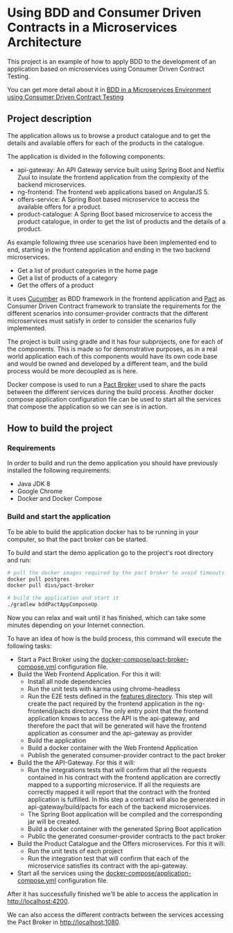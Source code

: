 # Using BDD and Consumer Driven Contracts in a Microservices Architecture

This project is an example of how to apply BDD to the development of an application based on microservices using Consumer
Driven Contract Testing.

You can get more detail about it in [BDD in a Microservices Environment using Consumer Driven Contract Testing](https://javier.gilpereda.com/microservices/bdd-microservices-environment-using-consumer-driven-contract-testing-1)

## Project description

The application allows us to browse a product catalogue and to get the details and available offers for 
each of the products in the catalogue.

The application is divided in the following components:
* api-gateway: An API Gateway service built using Spring Boot and Netflix Zuul to insulate the frontend application from
the complexity of the backend microservices.
* ng-frontend: The frontend web applications based on AngularJS 5.
* offers-service: A Spring Boot based microservice to access the available offers for a product.
* product-catalogue: A Spring Boot based microservice to access the product catalogue, in order to get the list of products
and the details of a product.

As example following three use scenarios have been implemented end to end, starting in the frontend application and ending 
in the two backend microservices.
* Get a list of product categories in the home page
* Get a list of products of a category
* Get the offers of a product

It uses [Cucumber](https://cucumber.io) as BDD framework in the frontend application and [Pact](https://docs.pact.io/) as
Consumer Driven Contract framework to translate the requirements for the different scenarios into consumer-provider contracts
that the different microservices must satisfy in order to consider the scenarios fully implemented.

The project is built using gradle and it has four subprojects, one for each of the components. This is made so for demonstrative
purposes, as in a real world application each of this components would have its own code base and would be owned and developed 
by a different team, and the build process would be more decoupled as is here.

Docker compose is used to run a [Pact Broker](https://docs.pact.io/documentation/sharings_pacts.html) used to 
share the pacts between the different services during the build process. Another docker compose application configuration
file can be used to start all the services that compose the application so we can see is in action.

## How to build the project

### Requirements
In order to build and run the demo application you should have previously installed the following requirements:
* Java JDK 8
* Google Chrome
* Docker and Docker Compose

### Build and start the application
To be able to build the application docker has to be running in your computer, so that the pact broker can be started.

To build and start the demo application go to the project's root directory and run:
```bash
# pull the docker images required by the pact broker to avoid timeouts during the application build
docker pull postgres
docker pull dius/pact-broker

# build the application and start it
./gradlew bddPactAppComposeUp
```

Now you can relax and wait until it has finished, which can take some minutes depending on your Internet connection.

To have an idea of how is the build process, this command will execute the following tasks:

* Start a Pact Broker using the [docker-compose/pact-broker-compose.yml](docker-compose/pact-broker-compose.yml) configuration file.
* Build the Web Frontend Application. For this it will:
  * Install all node dependencies
  * Run the unit tests with karma using chrome-headless
  * Run the E2E tests defined in the [features directory](ng-frontend/e2e/features). This step will create the pact required
  by the frontend application in the ng-frontend/pacts directory. The only entry point that the frontend
  application knows to access the API is the api-gateway, and therefore the pact that will be generated will have the 
  frontend application as consumer and the api-gateway as provider
  * Build the application
  * Build a docker container with the Web Frontend Application
  * Publish the generated consumer-provider contract to the pact broker
* Build the the API-Gateway. For this it will:
  * Run the integrations tests that will confirm that all the requests contained in his contract with the frontend application
  are correctly mapped to a supporting microservice. If all the requiests are correctly mapped it will report that the
  contract with the fronted application is fulfilled. In this step a contract will also be generated in api-gateway/build/pacts 
  for each of the backend microservices.
  * The Spring Boot application will be compiled and the corresponding jar will be created.
  * Build a docker container with the generated Spring Boot application
  * Public the generated consumer-provider contracts to the pact broker
* Build the Product Catalogue and the Offers microservices. For this it will:
  * Run the unit tests of each project
  * Run the integration test that will confirm that each of the microservice satisfies its contract with the api-gateway.
* Start all the services using the [docker-compose/application-compose.yml](docker-compose/application-compose.yml) configuration file.

After it has successfully finished we'll be able to access the application in [http://localhost:4200](http://localhost:4200).

We can also access the different contracts between the services accessing the Pact Broker in [http://localhost:1080](http://localhost:1080). 
